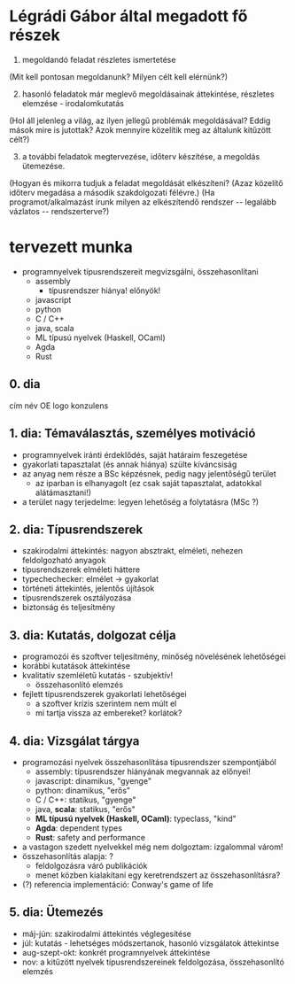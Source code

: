 # Légrádi Gábor által megadott fő részek
1. megoldandó feladat részletes ismertetése

(Mit kell pontosan  megoldanunk? Milyen célt kell elérnünk?)

2. hasonló feladatok már meglevő megoldásainak áttekintése, részletes elemzése - irodalomkutatás

(Hol áll jelenleg a világ, az ilyen jellegű problémák megoldásával?
Eddig mások mire is jutottak? Azok mennyire közelítik meg az általunk
kitűzött célt?)

3. a további feladatok megtervezése, időterv készítése, a megoldás
ütemezése.

(Hogyan és mikorra tudjuk a feladat megoldását elkészíteni? (Azaz
közelítő időterv megadása a második szakdolgozati félévre.)
(Ha programot/alkalmazást írunk milyen az elkészítendő rendszer --
legalább vázlatos -- rendszerterve?)

# tervezett munka
- programnyelvek típusrendszereit megvizsgálni, összehasonlítani
    - assembly
        - típusrendszer hiánya! előnyök!
    - javascript
    - python
    - C / C++
    - java, scala
    - ML típusú nyelvek (Haskell, OCaml)
    - Agda
    - Rust

## 0. dia
cím
név
OE logo
konzulens

## 1. dia: Témaválasztás, személyes motiváció
- programnyelvek iránti érdeklődés, saját határaim feszegetése
- gyakorlati tapasztalat (és annak hiánya) szülte kíváncsiság
- az anyag nem része a BSc képzésnek, pedig nagy jelentőségű terület
    - az iparban is elhanyagolt (ez csak saját tapasztalat, adatokkal alátámasztani!)
- a terület nagy terjedelme: legyen lehetőség a folytatásra (MSc ?)

## 2. dia: Típusrendszerek
- szakirodalmi áttekintés: nagyon absztrakt, elméleti, nehezen feldolgozható anyagok
- típusrendszerek elméleti háttere
- typechechecker: elmélet -> gyakorlat
- történeti áttekintés, jelentős újítások
- típusrendszerek osztályozása
- biztonság és teljesítmény

## 3. dia: Kutatás, dolgozat célja
- programozói és szoftver teljesítmény, minőség növelésének lehetőségei
- korábbi kutatások áttekintése
- kvalitatív szemléletű kutatás - szubjektív!
    - összehasonlító elemzés
- fejlett típusrendszerek gyakorlati lehetőségei
    - a szoftver krízis szerintem nem múlt el
    - mi tartja vissza az embereket? korlátok?

## 4. dia: Vizsgálat tárgya
- programozási nyelvek összehasonlítása típusrendszer szempontjából
    - assembly: típusrendszer hiányának megvannak az előnyei!
    - javascript: dinamikus, "gyenge"
    - python: dinamikus, "erős"
    - C / C++: statikus, "gyenge"
    - java, **scala**: statikus, "erős"
    - **ML típusú nyelvek (Haskell, OCaml)**: typeclass, "kind"
    - **Agda**: dependent types
    - **Rust**: safety and performance
- a vastagon szedett nyelvekkel még nem dolgoztam: izgalommal várom!
- összehasonlítás alapja: ?
    - feldolgozásra váró publikációk
    - menet közben kialakítani egy keretrendszert az összehasonlításra?
- (?) referencia implementáció: Conway's game of life

## 5. dia: Ütemezés
- máj-jún: szakirodalmi áttekintés véglegesítése
- júl: kutatás - lehetséges módszertanok, hasonló vizsgálatok áttekintse
- aug-szept-okt: konkrét programnyelvek áttekintése
- nov: a kitűzött nyelvek típusrendszereinek feldolgozása, összehasonlító elemzés
